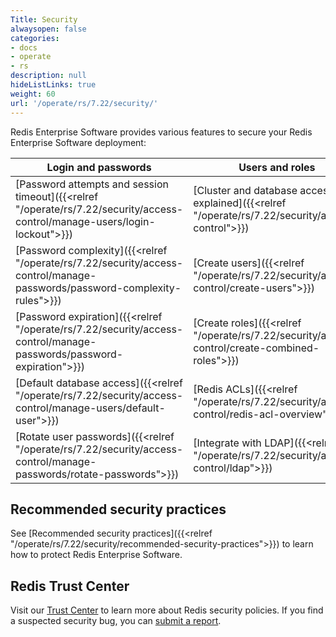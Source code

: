 ```yaml
---
Title: Security
alwaysopen: false
categories:
- docs
- operate
- rs
description: null
hideListLinks: true
weight: 60
url: '/operate/rs/7.22/security/'
---
```


Redis Enterprise Software provides various features to secure your Redis Enterprise Software deployment:

| Login and passwords | Users and roles | Encryption and TLS | Certificates and audit |
|---------------------|-----------------|--------------------|-----------------------|
| [Password attempts and session timeout]({{<relref "/operate/rs/7.22/security/access-control/manage-users/login-lockout">}}) | [Cluster and database access explained]({{<relref "/operate/rs/7.22/security/access-control">}}) | [Enable TLS]({{<relref "/operate/rs/7.22/security/encryption/tls/enable-tls">}}) | [Create certificates]({{<relref "/operate/rs/7.22/security/certificates/create-certificates">}}) |
| [Password complexity]({{<relref "/operate/rs/7.22/security/access-control/manage-passwords/password-complexity-rules">}}) | [Create users]({{<relref "/operate/rs/7.22/security/access-control/create-users">}}) | [Configure TLS protocols]({{<relref "/operate/rs/7.22/security/encryption/tls/tls-protocols">}}) | [Monitor certificates]({{<relref "/operate/rs/7.22/security/certificates/monitor-certificates">}}) |
| [Password expiration]({{<relref "/operate/rs/7.22/security/access-control/manage-passwords/password-expiration">}}) | [Create roles]({{<relref "/operate/rs/7.22/security/access-control/create-combined-roles">}}) | [Configure cipher suites]({{<relref "/operate/rs/7.22/security/encryption/tls/ciphers">}}) | [Update certificates]({{<relref "/operate/rs/7.22/security/certificates/updating-certificates">}}) |
| [Default database access]({{<relref "/operate/rs/7.22/security/access-control/manage-users/default-user">}}) | [Redis ACLs]({{<relref "/operate/rs/7.22/security/access-control/redis-acl-overview">}}) | [Encrypt private keys on disk]({{<relref "/operate/rs/7.22/security/encryption/pem-encryption">}}) | [Enable OCSP stapling]({{<relref "/operate/rs/7.22/security/certificates/ocsp-stapling">}}) |
| [Rotate user passwords]({{<relref "/operate/rs/7.22/security/access-control/manage-passwords/rotate-passwords">}}) | [Integrate with LDAP]({{<relref "/operate/rs/7.22/security/access-control/ldap">}}) | [Internode encryption]({{<relref "/operate/rs/7.22/security/encryption/internode-encryption">}}) | [Audit database connections]({{<relref "/operate/rs/7.22/security/audit-events">}}) |

## Recommended security practices

See [Recommended security practices]({{<relref "/operate/rs/7.22/security/recommended-security-practices">}}) to learn how to protect Redis Enterprise Software.

## Redis Trust Center

Visit our [Trust Center](https://trust.redis.io/) to learn more about Redis security policies. If you find a suspected security bug, you can [submit a report](https://hackerone.com/redis-vdp?type=team).
